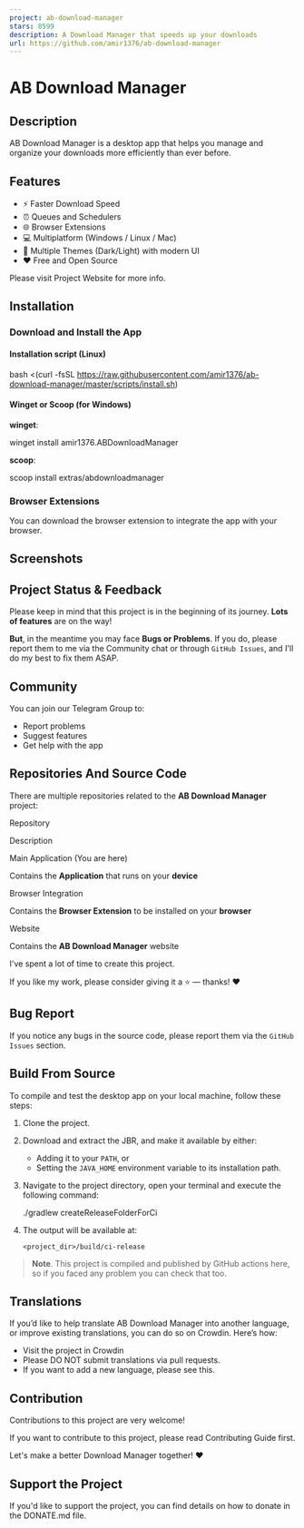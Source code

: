 ```yaml
---
project: ab-download-manager
stars: 8599
description: A Download Manager that speeds up your downloads
url: https://github.com/amir1376/ab-download-manager
---
```


AB Download Manager
===================

Description
-----------

AB Download Manager is a desktop app that helps you manage and organize your downloads more efficiently than ever before.

Features
--------

-   ⚡️ Faster Download Speed
-   ⏰ Queues and Schedulers
-   🌐 Browser Extensions
-   💻 Multiplatform (Windows / Linux / Mac)
-   🌙 Multiple Themes (Dark/Light) with modern UI
-   ❤️ Free and Open Source

Please visit Project Website for more info.

Installation
------------

### Download and Install the App

#### Installation script (Linux)

bash <(curl -fsSL https://raw.githubusercontent.com/amir1376/ab-download-manager/master/scripts/install.sh)

#### Winget or Scoop (for Windows)

**winget**:

winget install amir1376.ABDownloadManager

**scoop**:

scoop install extras/abdownloadmanager

### Browser Extensions

You can download the browser extension to integrate the app with your browser.

Screenshots
-----------

Project Status & Feedback
-------------------------

Please keep in mind that this project is in the beginning of its journey. **Lots of features** are on the way!

**But**, in the meantime you may face **Bugs or Problems**. If you do, please report them to me via the Community chat or through `GitHub Issues`, and I'll do my best to fix them ASAP.

Community
---------

You can join our Telegram Group to:

-   Report problems
-   Suggest features
-   Get help with the app

Repositories And Source Code
----------------------------

There are multiple repositories related to the **AB Download Manager** project:

Repository

Description

Main Application (You are here)

Contains the **Application** that runs on your **device**

Browser Integration

Contains the **Browser Extension** to be installed on your **browser**

Website

Contains the **AB Download Manager** website

I've spent a lot of time to create this project.

If you like my work, please consider giving it a ⭐ — thanks! ❤️

Bug Report
----------

If you notice any bugs in the source code, please report them via the `GitHub Issues` section.

Build From Source
-----------------

To compile and test the desktop app on your local machine, follow these steps:

1.  Clone the project.
    
2.  Download and extract the JBR, and make it available by either:
    
    -   Adding it to your `PATH`, or
    -   Setting the `JAVA_HOME` environment variable to its installation path.
3.  Navigate to the project directory, open your terminal and execute the following command:
    
    ./gradlew createReleaseFolderForCi
    
4.  The output will be available at:
    
    ```
    <project_dir>/build/ci-release
    ```
    

> **Note**. This project is compiled and published by GitHub actions here, so if you faced any problem you can check that too.

Translations
------------

If you’d like to help translate AB Download Manager into another language, or improve existing translations, you can do so on Crowdin. Here’s how:

-   Visit the project in Crowdin
-   Please DO NOT submit translations via pull requests.
-   If you want to add a new language, please see this.

Contribution
------------

Contributions to this project are very welcome!

If you want to contribute to this project, please read Contributing Guide first.

Let's make a better Download Manager together! ❤️

Support the Project
-------------------

If you'd like to support the project, you can find details on how to donate in the DONATE.md file.
